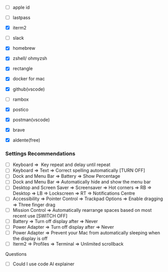 - [ ] apple id
- [ ] lastpass
- [x] iterm2
- [ ] slack
- [x] homebrew
- [x] zshell/ ohmyzsh
- [x] rectangle
- [x] docker for mac
- [x] github(vscode)
- [ ] rambox
- [x] postico
- [x] postman(vscode)
- [x] brave
- [x] aldente(free)



### Settings Recommendations

- [ ] Keyboard =>  Key repeat and delay until repeat
- [ ] Keyboard => Text => Correct spelling automatically [TURN OFF]
- [ ] Dock and Menu Bar => Battery => Show Percentage
- [ ] Dock and Menu Bar => Automatically hide and show the menu bar
- [ ] Desktop and Screen Saver => Screensaver => Hot corners => RB => Desktop => LB => Lockscreen => RT => Notifications Centre
- [ ] Accessibility => Pointer Control => Trackpad Options => Enable dragging => Three finger drag
- [ ] Mission Control => Automatically rearrange spaces based on most recent use [SWITCH OFF]
- [ ] Battery => Turn off display after => Never
- [ ] Power Adapter => Turn off display after => Never
- [ ] Power Adapter => Prevent your Mac from automatically sleeping when the display is off
- [ ] Iterm2 => Profiles => Terminal => Unlimited scrollback

Questions
- [ ] Could I use code AI explainer


